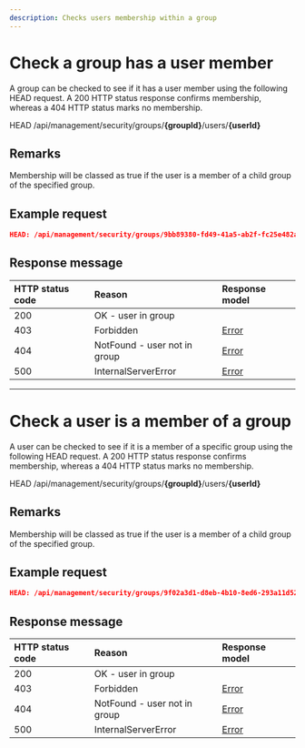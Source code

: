 ```yaml
---
description: Checks users membership within a group 
---
```


# Check a group has a user member

A group can be checked to see if it has a user member using the following HEAD request. A 200 HTTP status response confirms membership, whereas a 404 HTTP status marks no membership.

<span class="label label--head">HEAD</span> /api/management/security/groups/**{groupId}**/users/**{userId}**

## Remarks

Membership will be classed as true if the user is a member of a child group of the specified group.

## Example request

```json
HEAD: /api/management/security/groups/9bb89380-fd49-41a5-ab2f-fc25e482a251/users/9f02a3d1-d8eb-4b10-8ed6-293a11d5201f
```

## Response message

| HTTP status code | Reason                       | Response model                   |
|:-----------------|:-----------------------------|:---------------------------------|
| 200              | OK - user in group           |                                  |
| 403              | Forbidden                    | [Error](/key-concepts/errors.md) |
| 404              | NotFound - user not in group | [Error](/key-concepts/errors.md) |
| 500              | InternalServerError          | [Error](/key-concepts/errors.md) |

---

# Check a user is a member of a group

A user can be checked to see if it is a member of a specific group using the following HEAD request. A 200 HTTP status response confirms membership, whereas a 404 HTTP status marks no membership.

<span class="label label--head">HEAD</span> /api/management/security/groups/**{groupId}**/users/**{userId}**

## Remarks

Membership will be classed as true if the user is a member of a child group of the specified group. 

## Example request

```json
HEAD: /api/management/security/groups/9f02a3d1-d8eb-4b10-8ed6-293a11d5201f/users/9bb89380-fd49-41a5-ab2f-fc25e482a251
```

## Response message

| HTTP status code | Reason                       | Response model                   |
|:-----------------|:-----------------------------|:---------------------------------|
| 200              | OK - user in group           |                                  |
| 403              | Forbidden                    | [Error](/key-concepts/errors.md) |
| 404              | NotFound - user not in group | [Error](/key-concepts/errors.md) |
| 500              | InternalServerError          | [Error](/key-concepts/errors.md) |


